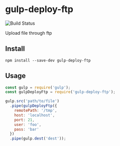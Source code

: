 # gulp-deploy-ftp

![Build Status](https://travis-ci.org/fatelei/gulp-deploy-ftp.svg?branch=master)

Upload file through ftp

## Install

```Shell
npm install --save-dev gulp-deploy-ftp
```

## Usage

```JavaScript
const gulp = require('gulp');
const gulpDeployFtp = require('gulp-deploy-ftp');

gulp.src('path/to/file')
  .pipe(gulpDeployFtp({
    remotePath: '/tmp',
    host: 'localhost',
    port: 21,
    user: 'foo',
    pass: 'bar'
  })
  .pipe(gulp.dest('dest'));
```
